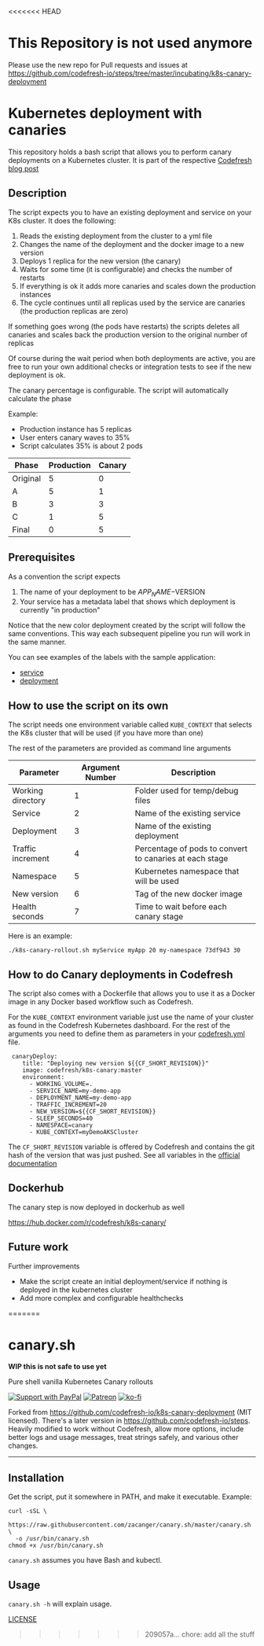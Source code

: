 <<<<<<< HEAD
# This Repository is not used anymore

Please use the new repo for Pull requests and issues at https://github.com/codefresh-io/steps/tree/master/incubating/k8s-canary-deployment


# Kubernetes deployment with canaries

This repository holds a bash script that allows you to perform canary deployments on a Kubernetes cluster.
It is part of the respective [Codefresh blog post](https://codefresh.io/kubernetes-tutorial/fully-automated-canary-deployments-kubernetes/)

## Description

The script expects you to have an existing deployment and service on your K8s cluster. It does the following:

1. Reads the existing deployment from the cluster to a yml file
1. Changes the name of the deployment and the docker image to a new version 
1. Deploys 1 replica for the new version (the canary)
1. Waits for some time (it is configurable) and checks the number of restarts
1. If everything is ok it adds more canaries and scales down the production instances
1. The cycle continues until all replicas used by the service are canaries (the production replicas are zero)

If something goes wrong (the pods have restarts) the scripts deletes all canaries and scales
back the production version to the original number of replicas


Of course during the wait period when both deployments are active, you are free to run your own additional
checks or integration tests to see if the new deployment is ok.

The canary percentage is configurable. The script will automatically calculate the phase

Example:

 * Production instance has 5 replicas
 * User enters canary waves to 35%
 * Script calculates 35% is about 2 pods
 
 | Phase | Production | Canary |
 | ------------- | ------------- |------|
 | Original | 5 | 0 |
 | A  | 5  |1 |
 | B    | 3 | 3 |
 | C    | 1 | 5 |
 | Final    | 0 | 5 |

## Prerequisites

As a convention the script expects

1. The name of your deployment to be $APP_NAME-$VERSION
1. Your service has a metadata label that shows which deployment is currently "in production"

Notice that the new color deployment created by the script will follow the same conventions. This
way each subsequent pipeline you run will work in the same manner.

You can see examples of the labels with the sample application:

* [service](example/service.yml)
* [deployment](example/deployment.yml)

## How to use the script on its own

The script needs one environment variable called `KUBE_CONTEXT` that selects the K8s cluster that will be used (if you have more than one)

The rest of the parameters are provided as command line arguments

| Parameter | Argument Number | Description     |
| ----------| --------------- | --------------- |
| Working directory   |         1       | Folder used for temp/debug files |
| Service   |         2      | Name of the existing service |
| Deployment |        3       | Name of the existing deployment |
| Traffic increment |   4        | Percentage of pods to convert to canaries at each stage |  
| Namespace |     5           | Kubernetes namespace that will be used |
| New version |       6       | Tag of the new docker image    |
| Health seconds | 7          | Time to wait before each canary stage |


Here is an example:

```
./k8s-canary-rollout.sh myService myApp 20 my-namespace 73df943 30 
```

## How to do Canary deployments in Codefresh

The script also comes with a Dockerfile that allows you to use it as a Docker image in any Docker based workflow such as Codefresh.

For the `KUBE_CONTEXT` environment variable just use the name of your cluster as found in the Codefresh Kubernetes dashboard. For the rest of the arguments you need to define them as parameters in your [codefresh.yml](example/codefresh.yml) file.

```
 canaryDeploy:
    title: "Deploying new version ${{CF_SHORT_REVISION}}"
    image: codefresh/k8s-canary:master
    environment:
      - WORKING_VOLUME=.
      - SERVICE_NAME=my-demo-app
      - DEPLOYMENT_NAME=my-demo-app
      - TRAFFIC_INCREMENT=20
      - NEW_VERSION=${{CF_SHORT_REVISION}}
      - SLEEP_SECONDS=40
      - NAMESPACE=canary
      - KUBE_CONTEXT=myDemoAKSCluster
```

The `CF_SHORT_REVISION` variable is offered by Codefresh and contains the git hash of the version that was just pushed. See all variables in the [official documentation](https://codefresh.io/docs/docs/codefresh-yaml/variables/)

## Dockerhub

The canary step is now deployed in dockerhub as well

https://hub.docker.com/r/codefresh/k8s-canary/


## Future work

Further improvements

* Make the script create an initial deployment/service if nothing is deployed in the kubernetes cluster
* Add more complex and configurable healthchecks

=======
# canary.sh

**WIP this is not safe to use yet**

Pure shell vanilla Kubernetes Canary rollouts

[![Support with PayPal](https://img.shields.io/badge/paypal-donate-yellow.png)](https://paypal.me/zacanger) [![Patreon](https://img.shields.io/badge/patreon-donate-yellow.svg)](https://www.patreon.com/zacanger) [![ko-fi](https://img.shields.io/badge/donate-KoFi-yellow.svg)](https://ko-fi.com/U7U2110VB)

Forked from
<https://github.com/codefresh-io/k8s-canary-deployment> (MIT licensed).
There's a later version in <https://github.com/codefresh-io/steps>.
Heavily modified to work without Codefresh, allow more options, include
better logs and usage messages, treat strings safely, and various other
changes.

--------

## Installation

Get the script, put it somewhere in PATH, and make it executable. Example:

```
curl -sSL \
  https://raw.githubusercontent.com/zacanger/canary.sh/master/canary.sh \
  -o /usr/bin/canary.sh
chmod +x /usr/bin/canary.sh
```

`canary.sh` assumes you have Bash and kubectl.

## Usage

`canary.sh -h` will explain usage.

[LICENSE](./LICENSE.md)
>>>>>>> 209057a... chore: add all the stuff
